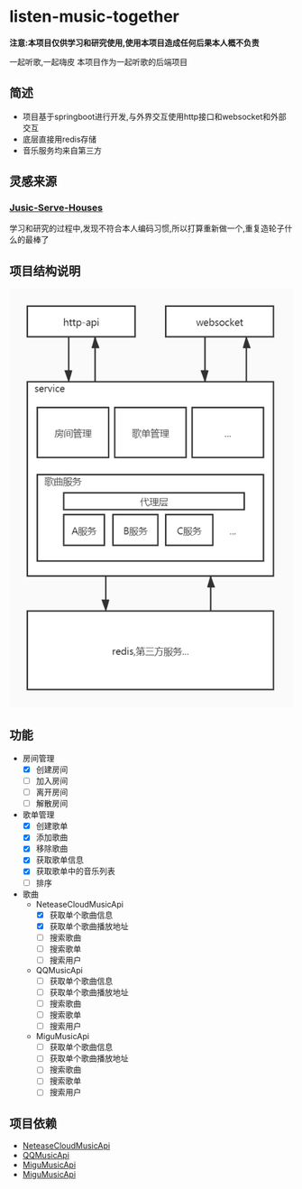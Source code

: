 # listen-music-together
**注意:本项目仅供学习和研究使用,使用本项目造成任何后果本人概不负责**

一起听歌,一起嗨皮
本项目作为一起听歌的后端项目
## 简述
* 项目基于springboot进行开发,与外界交互使用http接口和websocket和外部交互
* 底层直接用redis存储
* 音乐服务均来自第三方
## 灵感来源
### [Jusic-Serve-Houses](https://github.com/JumpAlang/Jusic-Serve-Houses)
学习和研究的过程中,发现不符合本人编码习惯,所以打算重新做一个,重复造轮子什么的最棒了

## 项目结构说明

![](./doc/项目层次.jpg)

## 功能
* 房间管理
    * [x] 创建房间
    * [ ] 加入房间
    * [ ] 离开房间
    * [ ] 解散房间
* 歌单管理
    * [x] 创建歌单
    * [x] 添加歌曲
    * [x] 移除歌曲
    * [x] 获取歌单信息
    * [x] 获取歌单中的音乐列表
    * [ ] 排序
* 歌曲
    * NeteaseCloudMusicApi
        * [x] 获取单个歌曲信息
        * [x] 获取单个歌曲播放地址
        * [ ] 搜索歌曲
        * [ ] 搜索歌单
        * [ ] 搜索用户
    * QQMusicApi
        * [ ] 获取单个歌曲信息
        * [ ] 获取单个歌曲播放地址
        * [ ] 搜索歌曲
        * [ ] 搜索歌单
        * [ ] 搜索用户
    * MiguMusicApi
        * [ ] 获取单个歌曲信息
        * [ ] 获取单个歌曲播放地址
        * [ ] 搜索歌曲
        * [ ] 搜索歌单
        * [ ] 搜索用户
 
## 项目依赖
* [NeteaseCloudMusicApi](https://github.com/Binaryify/NeteaseCloudMusicApi)
* [QQMusicApi](https://github.com/jsososo/QQMusicApi)
* [MiguMusicApi](https://github.com/JumpAlang/MiguMusicApi)
* [MiguMusicApi](https://github.com/jsososo/MiguMusicApi)


